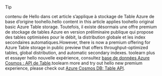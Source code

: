 > [!TIP]
> <span data-ttu-id="8ed88-101">contenu de Hello dans cet article s’applique à stockage de Table Azure de base d’origine toohello.</span><span class="sxs-lookup"><span data-stu-id="8ed88-101">hello content in this article applies toohello original basic Azure Table storage.</span></span> <span data-ttu-id="8ed88-102">Toutefois, il existe désormais une offre premium de stockage de tables Azure en version préliminaire publique qui propose des tables optimisées pour le débit, la distribution globale et les index secondaires automatiques.</span><span class="sxs-lookup"><span data-stu-id="8ed88-102">However, there is now a premium offering for Azure Table storage in public preview that offers throughput-optimized tables, global distribution, and automatic secondary indexes.</span></span> <span data-ttu-id="8ed88-103">toolearn plus et essayer hello nouvelle expérience, consultez [base de données Azure Cosmos : API de Table](https://aka.ms/premiumtables).</span><span class="sxs-lookup"><span data-stu-id="8ed88-103">toolearn more and try out hello new premium experience, please check out [Azure Cosmos DB: Table API](https://aka.ms/premiumtables).</span></span>
>
